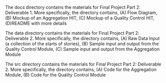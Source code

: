 The docs directory contains the materials for Final Project Part 2: Deliverable 1. More specifically, the directory contains, (A) Flow Diagram, (B) Mockup of an Aggregation HIT, (C) Mockup of a Quality Control HIT, (D)README with more details
  
The data directory contains the materials for Final Project Part 2: Deliverable 2. More specifically, the directory contains, (A) Raw Data Input (a collection of the starts of stories), (B) Sample input and output from the Quality Control Module, (C) Sample input and output from the Aggregation Module

The src directory contains the materials for Final Project Part 2: Deliverable 2. More specifically, the directory contains, (A) Code for the Aggregation Module, (B) Code for the Quality Control Module
  
